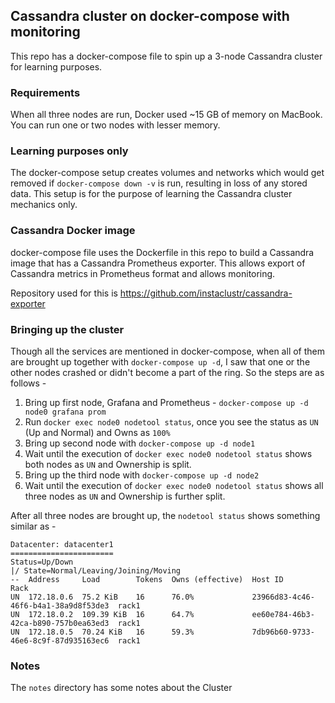 ## Cassandra cluster on docker-compose with monitoring

This repo has a docker-compose file to spin up a 3-node Cassandra cluster for learning purposes.

### Requirements
When all three nodes are run, Docker used ~15 GB of memory on MacBook. You can run one or two nodes with lesser memory.

### Learning purposes only
The docker-compose setup creates volumes and networks which would get removed if `docker-compose down -v` is run, resulting in loss of any stored data. This
setup is for the purpose of learning the Cassandra cluster mechanics only.

### Cassandra Docker image
docker-compose file uses the Dockerfile in this repo to build a Cassandra image that has a Cassandra Prometheus exporter. This allows export of Cassandra metrics in Prometheus format and allows monitoring.

Repository used for this is https://github.com/instaclustr/cassandra-exporter

### Bringing up the cluster
Though all the services are mentioned in docker-compose, when all of them are brought up together with `docker-compose up -d`, I saw that one or the other nodes crashed or didn't become a part of the ring. So the steps are as follows - 

1. Bring up first node, Grafana and Prometheus - `docker-compose up -d node0 grafana prom`
1. Run `docker exec node0 nodetool status`, once you see the status as `UN` (Up and Normal) and Owns as `100%`
1. Bring up second node with `docker-compose up -d node1`
1. Wait until the execution of `docker exec node0 nodetool status` shows both nodes as `UN` and Ownership is split.
1. Bring up the third node with `docker-compose up -d node2`
1. Wait until the execution of `docker exec node0 nodetool status` shows all three nodes as `UN` and Ownership is further split.

After all three nodes are brought up, the `nodetool status` shows something similar as - 
```
Datacenter: datacenter1
=======================
Status=Up/Down
|/ State=Normal/Leaving/Joining/Moving
--  Address     Load        Tokens  Owns (effective)  Host ID                               Rack
UN  172.18.0.6  75.2 KiB    16      76.0%             23966d83-4c46-46f6-b4a1-38a9d8f53de3  rack1
UN  172.18.0.2  109.39 KiB  16      64.7%             ee60e784-46b3-42ca-b890-757b0ea63ed3  rack1
UN  172.18.0.5  70.24 KiB   16      59.3%             7db96b60-9733-46e6-8c9f-87d935163ec6  rack1
```

### Notes
The `notes` directory has some notes about the Cluster
